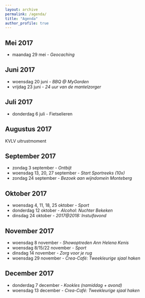 ```yaml
---
layout: archive
permalink: /agenda/
title: "Agenda"
author_profile: true
---
```


## Mei 2017

- maandag 29 mei - _Geocaching_

## Juni 2017

- woensdag 20 juni - _BBQ @ MyGarden_
- vrijdag 23 juni - _24 uur van de mantelzorger_

## Juli 2017

- donderdag 6 juli - Fietselieren

## Augustus 2017
KVLV uitrustmoment

## September 2017

- zondag 3 september - _Ontbijt_
- woensdag 13, 20, 27 september - _Start Sportreeks (10x)_
- zondag 24 september - _Bezoek aan wijndomein Monteberg_

## Oktober 2017

- woensdag 4, 11, 18, 25 oktober - _Sport_
- donderdag 12 oktober - _Alcohol: Nuchter Bekeken_
- dinsdag 24 oktober - _2017@2018: Instuifavond_

## November 2017

- woensdag 8 november - _Showoptreden Ann Helena Kenis_
- woensdag 8/15/22 november - _Sport_
- dinsdag 14 november - _Zorg voor je rug_
- woensdag 29 november - _Crea-Café: Tweekleurige sjaal haken_

## December 2017

- donderdag 7 december - _Kookles (namiddag + avond)_
- woensdag 13 december - _Crea-Café: Tweekleurige sjaal haken_
